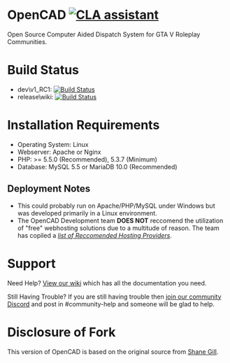 # OpenCAD [![CLA assistant](https://cla-assistant.io/readme/badge/StormlightTech/openCAD-php)](https://cla-assistant.io/StormlightTech/openCAD-php)
Open Source Computer Aided Dispatch System for GTA V Roleplay Communities.

# Build Status
* dev\v1_RC1: [![Build Status](https://travis-ci.org/StormlightTech/openCAD-php.svg?branch=development-stable)](https://travis-ci.org/StormlightTech/openCAD-php)
* release\wiki: [![Build Status](https://travis-ci.org/StormlightTech/openCAD-wiki.svg?branch=master)](https://travis-ci.org/StormlightTech/openCAD-wiki)

# Installation Requirements
* Operating System: Linux
* Webserver: Apache or Nginx
* PHP: >= 5.5.0 (Recommended), 5.3.7 (Minimum)
* Database: MySQL 5.5 or MariaDB 10.0 (Recommended)

## Deployment Notes

* This could probably run on Apache/PHP/MySQL under Windows but was developed primarily in a Linux environment.
* The OpenCAD Development team **DOES NOT** reccomend the utilization of "free" webhosting solutions due to a multitude of reason. The team has copiled a *[list of Reccomended Hosting Providers](https://github.com/StormlightTech/openCAD-php/wiki/Recommended_Hosting_Provieders)*.

# Support
Need Help? [View our wiki](https://github.com/StormlightTech/openCAD-php/wiki) which has all the documentation you need.

Still Having Trouble? If you are still having trouble then [join our community Discord](https://discord.gg/bJknKhn) and post in #community-help and someone will be glad to help.

# Disclosure of Fork
This version of OpenCAD is based on the original source from [Shane Gill](https://github.com/ossified/openCad).
